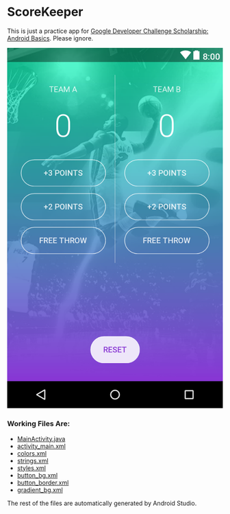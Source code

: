 # ScoreKeeper

This is just a practice app for [Google Developer Challenge Scholarship: Android Basics](https://www.udacity.com/google-scholarships). Please ignore.

![ScoreKeeper App Screenshot](https://raw.githubusercontent.com/danieldogeanu/ScoreKeeper/master/app/src/main/res/drawable/score_keeper_screenshot.png)

### Working Files Are:
* [MainActivity.java](https://github.com/danieldogeanu/ScoreKeeper/blob/master/app/src/main/java/com/danieldogeanu/android/scorekeeper/MainActivity.java)
* [activity_main.xml](https://github.com/danieldogeanu/ScoreKeeper/blob/master/app/src/main/res/layout/activity_main.xml)
* [colors.xml](https://github.com/danieldogeanu/ScoreKeeper/blob/master/app/src/main/res/values/colors.xml)
* [strings.xml](https://github.com/danieldogeanu/ScoreKeeper/blob/master/app/src/main/res/values/strings.xml)
* [styles.xml](https://github.com/danieldogeanu/ScoreKeeper/blob/master/app/src/main/res/values/styles.xml)
* [button_bg.xml](https://github.com/danieldogeanu/ScoreKeeper/blob/master/app/src/main/res/drawable/button_bg.xml)
* [button_border.xml](https://github.com/danieldogeanu/ScoreKeeper/blob/master/app/src/main/res/drawable/button_border.xml)
* [gradient_bg.xml](https://github.com/danieldogeanu/ScoreKeeper/blob/master/app/src/main/res/drawable/gradient_bg.xml)

The rest of the files are automatically generated by Android Studio.